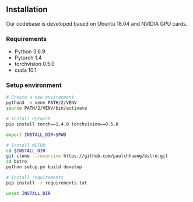 ## Installation

Our codebase is developed based on Ubuntu 18.04 and NVIDIA GPU cards. 

### Requirements
- Python 3.6.9
- Pytorch 1.4
- torchvision 0.5.0
- cuda 10.1

### Setup environment

```bash
# Create a new environment
python3 -m venv PATH/2/VENV
source PATH/2/VENV/bin/activate

# Install Pytorch
pip install torch==1.4.0 torchvision==0.5.0 

export INSTALL_DIR=$PWD

# Install METRO
cd $INSTALL_DIR
git clone --recursive https://github.com/paulchhuang/bstro.git
cd bstro
python setup.py build develop

# Install requirements
pip install -r requirements.txt

unset INSTALL_DIR
```


